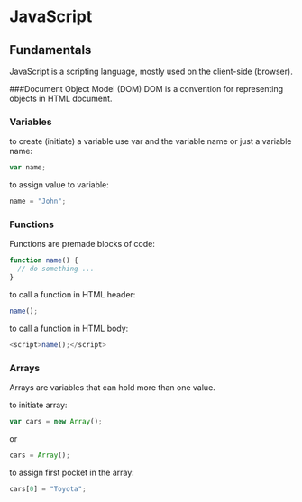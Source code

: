 # JavaScript
## Fundamentals
JavaScript is a scripting language, mostly used on the client-side (browser).

###Document Object Model (DOM)
DOM is a convention for representing objects in HTML document.
### Variables
to create (initiate) a variable use var and the variable name or just a variable name: 
```javascript
var name;
```
to assign value to variable:
```javascript
name = "John";
```
### Functions
Functions are premade blocks of code:
```javascript
function name() {
  // do something ...
}
```
to call a function in HTML header:
```javascript
name();
```
to call a function in HTML body:
```javascript
<script>name();</script>
```
### Arrays
Arrays are variables that can hold more than one value.

to initiate array:
```javascript
var cars = new Array();
```
or
```javascript
cars = Array();
```
to assign first pocket in the array:
```javascript
cars[0] = "Toyota";
```
